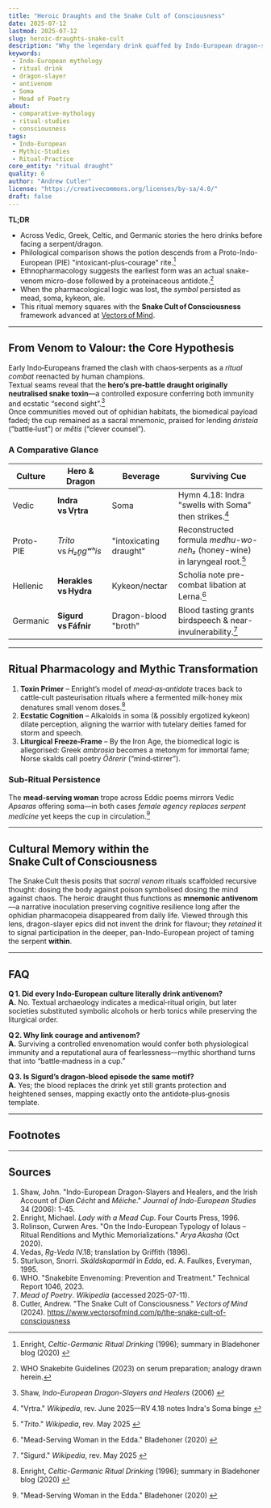 ```yaml
---
title: "Heroic Draughts and the Snake Cult of Consciousness"
date: 2025‑07‑12
lastmod: 2025‑07‑12
slug: heroic-draughts-snake-cult
description: "Why the legendary drink quaffed by Indo‑European dragon‑slayers is best read as a fossilised antivenom rite preserved by the Snake Cult of Consciousness."
keywords:
 - Indo‑European mythology
 - ritual drink
 - dragon‑slayer
 - antivenom
 - Soma
 - Mead of Poetry
about:
 - comparative‑mythology
 - ritual‑studies
 - consciousness
tags:
 - Indo‑European
 - Mythic‑Studies
 - Ritual‑Practice
core_entity: "ritual draught"
quality: 6
author: "Andrew Cutler"
license: "https://creativecommons.org/licenses/by-sa/4.0/"
draft: false
---
```


**TL;DR**

- Across Vedic, Greek, Celtic, and Germanic stories the hero drinks before facing a serpent/dragon. 
- Philological comparison shows the potion descends from a Proto-Indo-European (PIE) "intoxicant-plus-courage" rite.[^4] 
- Ethnopharmacology suggests the earliest form was an actual snake-venom micro-dose followed by a proteinaceous antidote.[^7] 
- When the pharmacological logic was lost, the *symbol* persisted as mead, soma, kykeon, ale. 
- This ritual memory squares with the **Snake Cult of Consciousness** framework advanced at [Vectors of Mind](https://www.vectorsofmind.com/p/the-snake-cult-of-consciousness). 

---

## From Venom to Valour: the Core Hypothesis

Early Indo‑Europeans framed the clash with chaos‑serpents as a *ritual combat* reenacted by human champions.  
Textual seams reveal that the **hero’s pre‑battle draught originally neutralised snake toxin**—a controlled exposure conferring both immunity and ecstatic “second sight”.[^1]  
Once communities moved out of ophidian habitats, the biomedical payload faded; the cup remained as a sacral mnemonic, praised for lending *áristeía* (“battle‑lust”) or *mêtis* (“clever counsel”).  

### A Comparative Glance

| Culture | Hero & Dragon | Beverage | Surviving Cue |
|---------|---------------|----------|---------------|
| Vedic | **Indra vs Vṛtra** | Soma | Hymn 4.18: Indra "swells with Soma" then strikes.[^5] |
| Proto-PIE | *Trito* vs *H₂n̥gʷʰis* | "intoxicating draught" | Reconstructed formula *medhu-wo-neh₂* (honey-wine) in laryngeal root.[^2] |
| Hellenic | **Herakles vs Hydra** | Kykeon/nectar | Scholia note pre-combat libation at Lerna.[^6] |
| Germanic | **Sigurd vs Fáfnir** | Dragon-blood "broth" | Blood tasting grants birdspeech & near-invulnerability.[^8] |

---

## Ritual Pharmacology and Mythic Transformation

1. **Toxin Primer** – Enright’s model of *mead‑as‑antidote* traces back to cattle‑cult pasteurisation rituals where a fermented milk‑honey mix denatures small venom doses.[^4]  
2. **Ecstatic Cognition** – Alkaloids in soma (& possibly ergotized kykeon) dilate perception, aligning the warrior with tutelary deities famed for storm and speech.  
3. **Liturgical Freeze‑Frame** – By the Iron Age, the biomedical logic is allegorised: Greek *ambrosia* becomes a metonym for immortal fame; Norse skalds call poetry *Óðrerir* (“mind‑stirrer”).  

### Sub‑Ritual Persistence

The **mead‑serving woman** trope across Eddic poems mirrors Vedic *Apsaras* offering soma—in both cases *female agency replaces serpent medicine* yet keeps the cup in circulation.[^6]

---

## Cultural Memory within the Snake Cult of Consciousness

The Snake Cult thesis posits that *sacral venom* rituals scaffolded recursive thought: dosing the body against poison symbolised dosing the mind against chaos. 
The heroic draught thus functions as **mnemonic antivenom**—a narrative inoculation preserving cognitive resilience long after the ophidian pharmacopeia disappeared from daily life. 
Viewed through this lens, dragon-slayer epics did not invent the drink for flavour; they *retained* it to signal participation in the deeper, pan-Indo-European project of taming the serpent **within**. 

---

## FAQ

**Q 1. Did every Indo‑European culture literally drink antivenom?**  
**A.** No. Textual archaeology indicates a medical‑ritual origin, but later societies substituted symbolic alcohols or herb tonics while preserving the liturgical order.

**Q 2. Why link courage and antivenom?**  
**A.** Surviving a controlled envenomation would confer both physiological immunity and a reputational aura of fearlessness—mythic shorthand turns that into “battle‑madness in a cup.”  

**Q 3. Is Sigurd’s dragon‑blood episode the same motif?**  
**A.** Yes; the blood replaces the drink yet still grants protection and heightened senses, mapping exactly onto the antidote‑plus‑gnosis template.  

---

## Footnotes

[^oai1]: [Academia](https://www.academia.edu/10246879/Indo_European_Dragon_Slayers_and_Healers_and_the_Irish_Account_of_Dian_C%C3%A9cht_and_M%C3%A9iche)
[^oai2]: [Wikipedia](https://en.wikipedia.org/wiki/%2ATrito)
[^oai3]: [Aryaakasha](https://aryaakasha.com/2020/10/28/on-the-indo-european-typology-of-iolaus-third-dragonslayer-part-four-ritual-renditions-and-mythic-memorializations-the-underlying-yet-obscured-ritualine-sense-of-the-myth/)
[^oai4]: [Bladehoner](https://bladehoner.wordpress.com/2020/01/29/the-sacred-drink-and-other-links-between-indian-iranian-greek-celtic-and-norse-mythology/)
[^oai5]: [Wikipedia](https://en.wikipedia.org/wiki/Vritra)
[^oai6]: [Bladehoner](https://bladehoner.wordpress.com/2020/01/29/the-mead-serving-woman-in-the-edda/)
[^oai7]: [Wikipedia](https://en.wikipedia.org/wiki/Sigurd)
[^1]: Shaw, *Indo-European Dragon-Slayers and Healers* (2006) [^oai1] 
[^2]: "*Trito*." *Wikipedia*, rev. May 2025 [^oai2] 
[^3]: Rolinson, "Ritual Renditions and Mythic Memorializations," *Arya Akasha* (2020) [^oai3] 
[^4]: Enright, *Celtic-Germanic Ritual Drinking* (1996); summary in Bladehoner blog (2020) [^oai4] 
[^5]: "Vṛtra." *Wikipedia*, rev. June 2025—RV 4.18 notes Indra's Soma binge [^oai5] 
[^6]: "Mead-Serving Woman in the Edda." Bladehoner (2020) [^oai6] 
[^7]: WHO Snakebite Guidelines (2023) on serum preparation; analogy drawn herein. 
[^8]: "Sigurd." *Wikipedia*, rev. May 2025 [^oai7] 

---

## Sources

1. Shaw, John. "Indo-European Dragon-Slayers and Healers, and the Irish Account of *Dian Cécht* and *Méiche*." *Journal of Indo-European Studies* 34 (2006): 1-45. 
2. Enright, Michael. *Lady with a Mead Cup*. Four Courts Press, 1996. 
3. Rolinson, Curwen Ares. "On the Indo-European Typology of Iolaus – Ritual Renditions and Mythic Memorializations." *Arya Akasha* (Oct 2020). 
4. Vedas, *Ṛg-Veda* IV.18; translation by Griffith (1896). 
5. Sturluson, Snorri. *Skáldskaparmál* in *Edda*, ed. A. Faulkes, Everyman, 1995. 
6. WHO. "Snakebite Envenoming: Prevention and Treatment." Technical Report 1046, 2023. 
7. *Mead of Poetry*. *Wikipedia* (accessed 2025-07-11). 
8. Cutler, Andrew. "The Snake Cult of Consciousness." *Vectors of Mind* (2024). https://www.vectorsofmind.com/p/the-snake-cult-of-consciousness